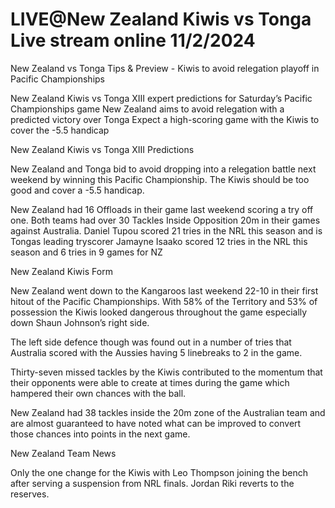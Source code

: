 LIVE@New Zealand Kiwis vs Tonga Live stream online 11/2/2024
=


New Zealand vs Tonga Tips & Preview - Kiwis to avoid relegation playoff in Pacific Championships

New Zealand Kiwis vs Tonga XIII expert predictions for Saturday’s Pacific Championships game New Zealand aims to avoid relegation with a predicted victory over Tonga Expect a high-scoring game with the Kiwis to cover the -5.5 handicap

New Zealand Kiwis vs Tonga XIII Predictions

New Zealand and Tonga bid to avoid dropping into a relegation battle next weekend by winning this Pacific Championship. The Kiwis should be too good and cover a -5.5 handicap.

New Zealand had 16 Offloads in their game last weekend scoring a try off one. Both teams had over 30 Tackles Inside Opposition 20m in their games against Australia. Daniel Tupou scored 21 tries in the NRL this season and is Tongas leading tryscorer Jamayne Isaako scored 12 tries in the NRL this season and 6 tries in 9 games for NZ

New Zealand Kiwis Form

New Zealand went down to the Kangaroos last weekend 22-10 in their first hitout of the Pacific Championships. With 58% of the Territory and 53% of possession the Kiwis looked dangerous throughout the game especially down Shaun Johnson’s right side.

The left side defence though was found out in a number of tries that Australia scored with the Aussies having 5 linebreaks to 2 in the game.

Thirty-seven missed tackles by the Kiwis contributed to the momentum that their opponents were able to create at times during the game which hampered their own chances with the ball.

New Zealand had 38 tackles inside the 20m zone of the Australian team and are almost guaranteed to have noted what can be improved to convert those chances into points in the next game.

New Zealand Team News

Only the one change for the Kiwis with Leo Thompson joining the bench after serving a suspension from NRL finals. Jordan Riki reverts to the reserves.
